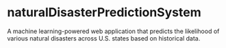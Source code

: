 # naturalDisasterPredictionSystem
A machine learning-powered web application that predicts the likelihood of various natural disasters across U.S. states based on historical data. 
